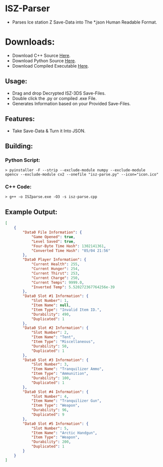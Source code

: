 # ISZ-Parser
- Parses Ice station Z Save-Data into The *.json Human Readable Format.

# Downloads:
- Download C++ Source [Here](https://github.com/Cracko298/ISZ-Parser/releases/download/v1/isz-parse.cpp).
- Download Python Source [Here](https://github.com/Cracko298/ISZ-Parser/releases/download/v1/isz-parse.py).
- Download Compiled Executable [Here](https://github.com/Cracko298/ISZ-Parser/releases/download/v1/isz-parse.exe).

## Usage:
- Drag and drop Decrypted ISZ-3DS Save-Files.
- Double click the .py or compiled .exe File.
- Generates Information based on your Provided Save-Files.

## Features:
- Take Save-Data & Turn it Into JSON.

## Building:
### Python Script:
```
> pyinstaller -F --strip --exclude-module numpy --exclude-module opencv --exclude-module cv2 --onefile "isz-parse.py" --icon="icon.ico"
```
### C++ Code:
```
> g++ -o ISZparse.exe -O3 -s isz-parse.cpp
```

## Example Output:
```json
[
    {
        "Data0 File Information": {
            "Game Opened": true,
            "Level Saved": true,
            "Four-Byte Time Hash": 1302141361,
            "Converted Time Hash": "05/04 21:56"
        },
        "Data0 Player Information": {
            "Current Health": 255,
            "Current Hunger": 254,
            "Current Thirst": 253,
            "Current Charge": 250,
            "Current Temps": 9999.0,
            "Inverted Temp": 5.520272367764256e-39
        },
        "Data0 Slot #1 Information": {
            "Slot Number": 1,
            "Item Name": null,
            "Item Type": "Invalid Item ID.",
            "Durability": 490,
            "Duplicated": 1
        },
        "Data0 Slot #2 Information": {
            "Slot Number": 2,
            "Item Name": "Tent",
            "Item Type": "Miscellaneous",
            "Durability": 50,
            "Duplicated": 1
        },
        "Data0 Slot #3 Information": {
            "Slot Number": 3,
            "Item Name": "Tranquilizer Ammo",
            "Item Type": "Ammunition",
            "Durability": 100,
            "Duplicated": 1
        },
        "Data0 Slot #4 Information": {
            "Slot Number": 4,
            "Item Name": "Tranquilizer Gun",
            "Item Type": "Weapon",
            "Durability": 96,
            "Duplicated": 9
        },
        "Data0 Slot #5 Information": {
            "Slot Number": 5,
            "Item Name": "Arctic Handgun",
            "Item Type": "Weapon",
            "Durability": 200,
            "Duplicated": 1
        }
    }
]
```
